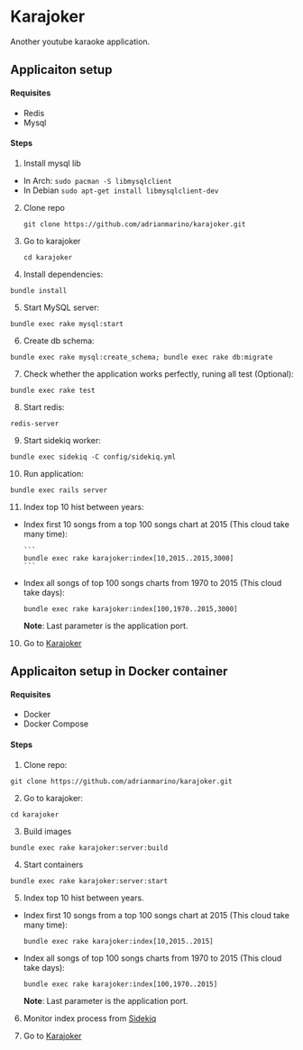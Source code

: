 # Karajoker
Another youtube karaoke application.

## Applicaiton setup

#### Requisites
 * Redis
 * Mysql

#### Steps

1. Install mysql lib
  * In Arch: `sudo pacman -S libmysqlclient`
  * In Debian `sudo apt-get install libmysqlclient-dev`

2. Clone repo
   
   ```
   git clone https://github.com/adrianmarino/karajoker.git
   ```

3. Go to karajoker

   ```
   cd karajoker
   ```

4. Install dependencies:

 ```
 bundle install
 ```
5. Start MySQL server:

 ```
 bundle exec rake mysql:start
 ```
6. Create db schema:

 ```
 bundle exec rake mysql:create_schema; bundle exec rake db:migrate
 ```
7. Check whether the application works perfectly, runing all test (Optional):

 ```
 bundle exec rake test
 ```
8. Start redis:

 ```
 redis-server
 ```
9. Start sidekiq worker:

 ```
 bundle exec sidekiq -C config/sidekiq.yml
 ```
10. Run application:

 ```
 bundle exec rails server
 ```
11. Index top 10 hist between years:
  * Index first 10 songs from a top 100 songs chart at 2015 (This cloud take many time):

		```
		bundle exec rake karajoker:index[10,2015..2015,3000]
		```
  * Index all songs of top 100 songs charts from 1970 to 2015 (This cloud take days):

	   ```
	   bundle exec rake karajoker:index[100,1970..2015,3000]
	   ```
   	   **Note**: Last parameter is the application port.

10. Go to [Karajoker](http://localhost:3000)

## Applicaiton setup in Docker container

#### Requisites
* Docker
* Docker Compose

#### Steps

1. Clone repo:

 ```
 git clone https://github.com/adrianmarino/karajoker.git
 ```
2. Go to karajoker:

 ```
 cd karajoker
 ```
3. Build images

 ```
 bundle exec rake karajoker:server:build
 ```
4. Start containers

 ```
 bundle exec rake karajoker:server:start
 ```
5. Index top 10 hist between years.
  * Index first 10 songs from a top 100 songs chart at 2015 (This cloud take many time):

	   ```
	   bundle exec rake karajoker:index[10,2015..2015]
	   ```
  * Index all songs of top 100 songs charts from 1970 to 2015 (This cloud take days):

	   ```
	   bundle exec rake karajoker:index[100,1970..2015]
	   ```
	   **Note**: Last parameter is the application port.

6. Monitor index process from [Sidekiq](http://localhost:8081/sidekiq)

7. Go to [Karajoker](http://localhost:8081)

